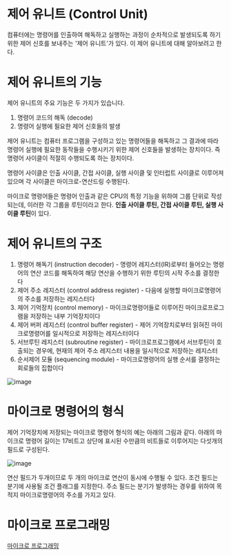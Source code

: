 # 제어 유니트 (Control Unit)

컴퓨터에는 명령어를 인출하여 해독하고 실행하는 과정이 순차적으로 발생되도록 하기 위한 제어 신호를 보내주는 '제어 유니트'가 있다. 이 제어 유니트에 대해 알아보려고 한다. 

# 제어 유니트의 기능

제어 유니트의 주요 기능은 두 가지가 있습니다. 

1. 명령어 코드의 해독 (decode) <br>
2. 명령어 실행에 필요한 제어 신호들의 발생 

제어 유니트는 컴퓨터 프로그램을 구성하고 있는 명령어들을 해독하고 그 결과에 따라 명령어 실행에 필요한 동작들을 수행시키기 위한 제어 신호들을 발생하는 장치이다. 즉 명령어 사이클이 적절히 수행되도록 하는 장치이다. 

명령어 사이클은 인출 사이클, 간접 사이클, 실행 사이클 및 인터럽트 사이클로 이루어져 있으며 각 사이클은 마이크로-연산드링 수행된다. 

마이크로 명령어들은 명령어 인출과 같은 CPU의 특정 기능을 위하여 그룹 단위로 작성되는데, 이러한 각 그룹을 루틴이라고 한다. **인출 사이클 루틴, 간접 사이클 루틴, 실행 사이클 루틴**이 있다. 

# 제어 유니트의 구조 

1. 명령어 해독기 (instruction decoder) - 명령어 레지스터(IR)로부터 들어오는 명령어의 연산 코드를 해독하여 해당 연산을 수행하기 위한 루틴의 시작 주소를 결정한다
2. 제어 주소 레지스터 (control address register) - 다음에 실행할 마이크로명령어의 주소를 저장하는 레지스터다
3. 제어 기억장치 (control memory) - 마이크로명령어들로 이루어진 마이크로프로그램을 저장하는 내부 기억장치이다 
4. 제어 버퍼 레지스터 (control buffer register) - 제어 기억장치로부터 읽혀진 마이크로명령어를 일시적으로 저장하는 레지스터이다 
5. 서브루틴 레지스터 (subroutine register) - 마이크로프로그램에서 서브루틴이 호출되는 경우에, 현재의 제어 주소 레지스터 내용을 일시적으로 저장하는 레지스터
6. 순서제어 모듈 (sequencing module) - 마이크로명령어의 실행 순서를 결정하는 회로들의 집합이다 

![image](https://github.com/hdaisywd/hdaisywd/assets/102342953/79378fcf-4255-4bce-b464-4f7e9a7ce926)

# 마이크로 명령어의 형식 

제어 기억장치에 저장되는 마이크로 명령어 형식의 예는 아래의 그림과 같다. 아래의 마이크로 명령어 길이는 17비트고 상단에 표시된 수만큼의 비트들로 이루어지는 다섯개의 필드로 구성된다. 

![image](https://github.com/hdaisywd/hdaisywd/assets/102342953/e3204afb-e4e0-4481-bd34-b7690a0beb71)

연산 필드가 두개이므로 두 개의 마이크로 연산이 동시에 수행될 수 있다. 조건 필드는 분기에 사용될 조건 플래그를 지정한다. 주소 필드는 분기가 발생하는 경우를 위하여 목적지 마이크로명령어의 주소를 가지고 있다. 

# 마이크로 프로그래밍 

[마이크로 프로그래밍](https://cs-ssupport.tistory.com/343)